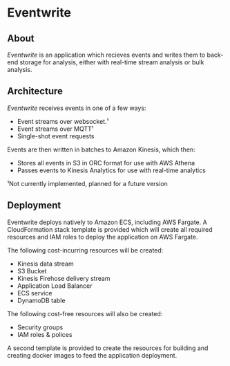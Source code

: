 Eventwrite
==========


About
-----

_Eventwrite_ is an application which recieves events and writes them to back-end
storage for analysis, either with real-time stream analysis or bulk analysis.


Architecture
------------

_Eventwrite_ receives events in one of a few ways:

* Event streams over websocket.¹
* Event streams over MQTT¹
* Single-shot event requests

Events are then written in batches to Amazon Kinesis, which then:

* Stores all events in S3 in ORC format for use with AWS Athena
* Passes events to Kinesis Analytics for use with real-time analytics

¹Not currently implemented, planned for a future version

Deployment
----------

Eventwrite deploys natively to Amazon ECS, including AWS Fargate.
A CloudFormation stack template is provided which will create all required
resources and IAM roles to deploy the application on AWS Fargate.

The following cost-incurring resources will be created:

* Kinesis data stream
* S3 Bucket
* Kinesis Firehose delivery stream
* Application Load Balancer
* ECS service
* DynamoDB table

The following cost-free resources will also be created:

* Security groups
* IAM roles & polices

A second template is provided to create the resources for building and creating
docker images to feed the application deployment.